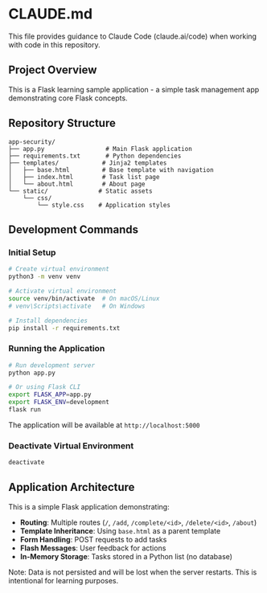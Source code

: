 # CLAUDE.md

This file provides guidance to Claude Code (claude.ai/code) when working with code in this repository.

## Project Overview

This is a Flask learning sample application - a simple task management app demonstrating core Flask concepts.

## Repository Structure

```
app-security/
├── app.py                 # Main Flask application
├── requirements.txt       # Python dependencies
├── templates/            # Jinja2 templates
│   ├── base.html         # Base template with navigation
│   ├── index.html        # Task list page
│   └── about.html        # About page
└── static/              # Static assets
    └── css/
        └── style.css    # Application styles
```

## Development Commands

### Initial Setup
```bash
# Create virtual environment
python3 -m venv venv

# Activate virtual environment
source venv/bin/activate  # On macOS/Linux
# venv\Scripts\activate   # On Windows

# Install dependencies
pip install -r requirements.txt
```

### Running the Application
```bash
# Run development server
python app.py

# Or using Flask CLI
export FLASK_APP=app.py
export FLASK_ENV=development
flask run
```

The application will be available at `http://localhost:5000`

### Deactivate Virtual Environment
```bash
deactivate
```

## Application Architecture

This is a simple Flask application demonstrating:

- **Routing**: Multiple routes (`/`, `/add`, `/complete/<id>`, `/delete/<id>`, `/about`)
- **Template Inheritance**: Using `base.html` as a parent template
- **Form Handling**: POST requests to add tasks
- **Flash Messages**: User feedback for actions
- **In-Memory Storage**: Tasks stored in a Python list (no database)

Note: Data is not persisted and will be lost when the server restarts. This is intentional for learning purposes.
